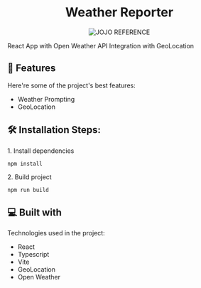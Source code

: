 <h1 align="center" id="title">Weather Reporter</h1>

<p align="center"><img src="https://static.wikia.nocookie.net/jjba/images/c/c7/Weather_report_profile.png/revision/latest?cb=20230202132139" alt="JOJO REFERENCE"></p>

<p id="description">React App with Open Weather API Integration with GeoLocation</p>

  
  
<h2>🧐 Features</h2>

Here're some of the project's best features:

*   Weather Prompting
*   GeoLocation

<h2>🛠️ Installation Steps:</h2>

<p>1. Install dependencies</p>

```
npm install
```

<p>2. Build project</p>

```
npm run build
```

  
  
<h2>💻 Built with</h2>

Technologies used in the project:

*   React
*   Typescript
*   Vite
*   GeoLocation
*   Open Weather